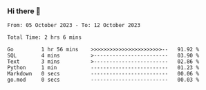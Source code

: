 ### Hi there 👋

<!--
**zhumeme/zhumeme** is a ✨ _special_ ✨ repository because its `README.md` (this file) appears on your GitHub profile.

Here are some ideas to get you started:

- 🔭 I’m currently working on ...
- 🌱 I’m currently learning ...
- 👯 I’m looking to collaborate on ...
- 🤔 I’m looking for help with ...
- 💬 Ask me about ...
- 📫 How to reach me: ...
- 😄 Pronouns: ...
- ⚡ Fun fact: ...
-->

<!--START_SECTION:waka-->

```all_time
From: 05 October 2023 - To: 12 October 2023

Total Time: 2 hrs 6 mins

Go         1 hr 56 mins    >>>>>>>>>>>>>>>>>>>>>>>--   91.92 %
SQL        4 mins          >------------------------   03.90 %
Text       3 mins          >------------------------   02.86 %
Python     1 min           -------------------------   01.23 %
Markdown   0 secs          -------------------------   00.06 %
go.mod     0 secs          -------------------------   00.03 %
```

<!--END_SECTION:waka-->
